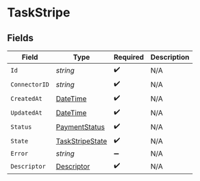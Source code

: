 # TaskStripe


## Fields

| Field                                                                                 | Type                                                                                  | Required                                                                              | Description                                                                           |
| ------------------------------------------------------------------------------------- | ------------------------------------------------------------------------------------- | ------------------------------------------------------------------------------------- | ------------------------------------------------------------------------------------- |
| `Id`                                                                                  | *string*                                                                              | :heavy_check_mark:                                                                    | N/A                                                                                   |
| `ConnectorID`                                                                         | *string*                                                                              | :heavy_check_mark:                                                                    | N/A                                                                                   |
| `CreatedAt`                                                                           | [DateTime](https://learn.microsoft.com/en-us/dotnet/api/system.datetime?view=net-5.0) | :heavy_check_mark:                                                                    | N/A                                                                                   |
| `UpdatedAt`                                                                           | [DateTime](https://learn.microsoft.com/en-us/dotnet/api/system.datetime?view=net-5.0) | :heavy_check_mark:                                                                    | N/A                                                                                   |
| `Status`                                                                              | [PaymentStatus](../../Models/Components/PaymentStatus.md)                             | :heavy_check_mark:                                                                    | N/A                                                                                   |
| `State`                                                                               | [TaskStripeState](../../Models/Components/TaskStripeState.md)                         | :heavy_check_mark:                                                                    | N/A                                                                                   |
| `Error`                                                                               | *string*                                                                              | :heavy_minus_sign:                                                                    | N/A                                                                                   |
| `Descriptor`                                                                          | [Descriptor](../../Models/Components/Descriptor.md)                                   | :heavy_check_mark:                                                                    | N/A                                                                                   |